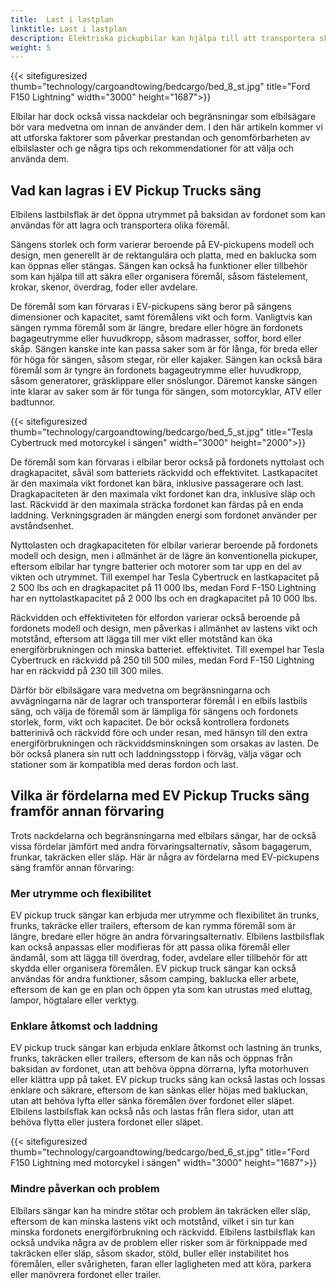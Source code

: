 ```yaml
---
title:  Last i lastplan
linktitle: Last i lastplan
description: Elektriska pickupbilar kan hjälpa till att transportera skrymmande, tunga eller oregelbundet formade föremål som möbler, apparater, verktyg, byggmaterial eller sportutrustning.
weight: 5
---
```

<!-- markdownlint-disable MD033 -->
{{< sitefiguresized thumb="technology/cargoandtowing/bedcargo/bed_8_st.jpg" title="Ford F150 Lightning" width="3000" height="1687">}}

Elbilar har dock också vissa nackdelar och begränsningar som elbilsägare bör vara medvetna om innan de använder dem. I den här artikeln kommer vi att utforska faktorer som påverkar prestandan och genomförbarheten av elbilslaster och ge några tips och rekommendationer för att välja och använda dem.

## Vad kan lagras i EV Pickup Trucks säng

Elbilens lastbilsflak är det öppna utrymmet på baksidan av fordonet som kan användas för att lagra och transportera olika föremål.

Sängens storlek och form varierar beroende på EV-pickupens modell och design, men generellt är de rektangulära och platta, med en baklucka som kan öppnas eller stängas. Sängen kan också ha funktioner eller tillbehör som kan hjälpa till att säkra eller organisera föremål, såsom fästelement, krokar, skenor, överdrag, foder eller avdelare.

De föremål som kan förvaras i EV-pickupens säng beror på sängens dimensioner och kapacitet, samt föremålens vikt och form. Vanligtvis kan sängen rymma föremål som är längre, bredare eller högre än fordonets bagageutrymme eller huvudkropp, såsom madrasser, soffor, bord eller skåp. Sängen kanske inte kan passa saker som är för långa, för breda eller för höga för sängen, såsom stegar, rör eller kajaker. Sängen kan också bära föremål som är tyngre än fordonets bagageutrymme eller huvudkropp, såsom generatorer, gräsklippare eller snöslungor. Däremot kanske sängen inte klarar av saker som är för tunga för sängen, som motorcyklar, ATV eller badtunnor.

{{< sitefiguresized thumb="technology/cargoandtowing/bedcargo/bed_5_st.jpg" title="Tesla Cybertruck med motorcykel i sängen" width="3000" height="2000">}}

De föremål som kan förvaras i elbilar beror också på fordonets nyttolast och dragkapacitet, såväl som batteriets räckvidd och effektivitet. Lastkapacitet är den maximala vikt fordonet kan bära, inklusive passagerare och last. Dragkapaciteten är den maximala vikt fordonet kan dra, inklusive släp och last. Räckvidd är den maximala sträcka fordonet kan färdas på en enda laddning. Verkningsgraden är mängden energi som fordonet använder per avståndsenhet.

Nyttolasten och dragkapaciteten för elbilar varierar beroende på fordonets modell och design, men i allmänhet är de lägre än konventionella pickuper, eftersom elbilar har tyngre batterier och motorer som tar upp en del av vikten och utrymmet. Till exempel har Tesla Cybertruck en lastkapacitet på 2 500 lbs och en dragkapacitet på 11 000 lbs, medan Ford F-150 Lightning har en nyttolastkapacitet på 2 000 lbs och en dragkapacitet på 10 000 lbs.

Räckvidden och effektiviteten för elfordon varierar också beroende på fordonets modell och design, men påverkas i allmänhet av lastens vikt och motstånd, eftersom att lägga till mer vikt eller motstånd kan öka energiförbrukningen och minska batteriet. effektivitet. Till exempel har Tesla Cybertruck en räckvidd på 250 till 500 miles, medan Ford F-150 Lightning har en räckvidd på 230 till 300 miles.

Därför bör elbilsägare vara medvetna om begränsningarna och avvägningarna när de lagrar och transporterar föremål i en elbils lastbils säng, och välja de föremål som är lämpliga för sängens och fordonets storlek, form, vikt och kapacitet. De bör också kontrollera fordonets batterinivå och räckvidd före och under resan, med hänsyn till den extra energiförbrukningen och räckviddsminskningen som orsakas av lasten. De bör också planera sin rutt och laddningsstopp i förväg, välja vägar och stationer som är kompatibla med deras fordon och last.

## Vilka är fördelarna med EV Pickup Trucks säng framför annan förvaring

Trots nackdelarna och begränsningarna med elbilars sängar, har de också vissa fördelar jämfört med andra förvaringsalternativ, såsom bagagerum, frunkar, takräcken eller släp. Här är några av fördelarna med EV-pickupens säng framför annan förvaring:

### Mer utrymme och flexibilitet

EV pickup truck sängar kan erbjuda mer utrymme och flexibilitet än trunks, frunks, takräcke eller trailers, eftersom de kan rymma föremål som är längre, bredare eller högre än andra förvaringsalternativ. Elbilens lastbilsflak kan också anpassas eller modifieras för att passa olika föremål eller ändamål, som att lägga till överdrag, foder, avdelare eller tillbehör för att skydda eller organisera föremålen. EV pickup truck sängar kan också användas för andra funktioner, såsom camping, baklucka eller arbete, eftersom de kan ge en plan och öppen yta som kan utrustas med eluttag, lampor, högtalare eller verktyg.

### Enklare åtkomst och laddning

EV pickup truck sängar kan erbjuda enklare åtkomst och lastning än trunks, frunks, takräcken eller trailers, eftersom de kan nås och öppnas från baksidan av fordonet, utan att behöva öppna dörrarna, lyfta motorhuven eller klättra upp på taket. EV pickup trucks säng kan också lastas och lossas enklare och säkrare, eftersom de kan sänkas eller höjas med bakluckan, utan att behöva lyfta eller sänka föremålen över fordonet eller släpet. Elbilens lastbilsflak kan också nås och lastas från flera sidor, utan att behöva flytta eller justera fordonet eller släpet.

{{< sitefiguresized thumb="technology/cargoandtowing/bedcargo/bed_6_st.jpg" title="Ford F150 Lightning med motorcykel i sängen" width="3000" height="1687">}}

### Mindre påverkan och problem

Elbilars sängar kan ha mindre stötar och problem än takräcken eller släp, eftersom de kan minska lastens vikt och motstånd, vilket i sin tur kan minska fordonets energiförbrukning och räckvidd. Elbilens lastbilsflak kan också undvika några av de problem eller risker som är förknippade med takräcken eller släp, såsom skador, stöld, buller eller instabilitet hos föremålen, eller svårigheten, faran eller lagligheten med att köra, parkera eller manövrera fordonet eller trailer.
